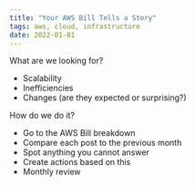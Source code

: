 ```yaml
---
title: "Your AWS Bill Tells a Story"
tags: aws, cloud, infrastructure
date: 2022-01-01
---
```


What are we looking for?
- Scalability
- Inefficiencies
- Changes (are they expected or surprising?)

How do we do it?
- Go to the AWS Bill breakdown
- Compare each post to the previous month
- Spot anything you cannot answer
- Create actions based on this
- Monthly review
